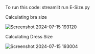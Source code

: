 To run this code:  streamlit run E-Size.py

Calculating bra size

![Screenshot 2024-07-15 193120](https://github.com/user-attachments/assets/1a983615-49cb-4195-ae92-4b710f27e954)




Calculating Dress Size


![Screenshot 2024-07-15 193004](https://github.com/user-attachments/assets/890c4de0-9b5a-4d5e-9798-87ac4795b9f9)
